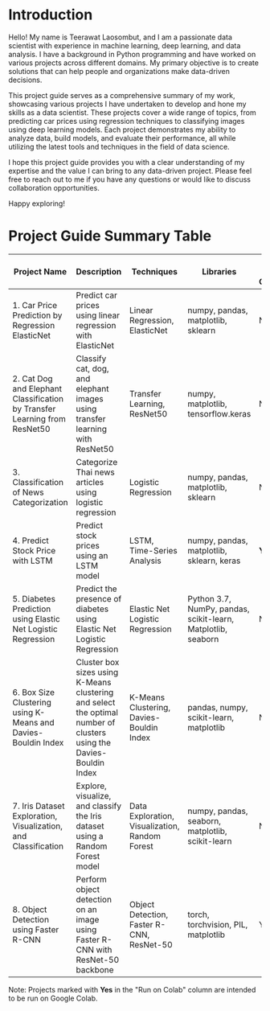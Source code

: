 # Introduction

Hello! My name is Teerawat Laosombut, and I am a passionate data scientist with experience in machine learning, deep learning, and data analysis. I have a background in Python programming and have worked on various projects across different domains. My primary objective is to create solutions that can help people and organizations make data-driven decisions.

This project guide serves as a comprehensive summary of my work, showcasing various projects I have undertaken to develop and hone my skills as a data scientist. These projects cover a wide range of topics, from predicting car prices using regression techniques to classifying images using deep learning models. Each project demonstrates my ability to analyze data, build models, and evaluate their performance, all while utilizing the latest tools and techniques in the field of data science.

I hope this project guide provides you with a clear understanding of my expertise and the value I can bring to any data-driven project. Please feel free to reach out to me if you have any questions or would like to discuss collaboration opportunities.

Happy exploring!


# Project Guide Summary Table
| Project Name                                      | Description                                                   | Techniques                          | Libraries                                                   | Run on Colab |
|---------------------------------------------------|---------------------------------------------------------------|-------------------------------------|-------------------------------------------------------------|-------------|
| 1. Car Price Prediction by Regression ElasticNet  | Predict car prices using linear regression with ElasticNet   | Linear Regression, ElasticNet       | numpy, pandas, matplotlib, sklearn                          | No          |
| 2. Cat Dog and Elephant Classification by Transfer Learning from ResNet50 | Classify cat, dog, and elephant images using transfer learning with ResNet50 | Transfer Learning, ResNet50 | numpy, matplotlib, tensorflow.keras                         | No          |
| 3. Classification of News Categorization          | Categorize Thai news articles using logistic regression      | Logistic Regression                 | numpy, pandas, matplotlib, sklearn                          | No          |
| 4. Predict Stock Price with LSTM                  | Predict stock prices using an LSTM model                     | LSTM, Time-Series Analysis          | numpy, pandas, matplotlib, sklearn, keras                   | **Yes**     |
| 5. Diabetes Prediction using Elastic Net Logistic Regression | Predict the presence of diabetes using Elastic Net Logistic Regression | Elastic Net Logistic Regression | Python 3.7, NumPy, pandas, scikit-learn, Matplotlib, seaborn | No          |
| 6. Box Size Clustering using K-Means and Davies-Bouldin Index | Cluster box sizes using K-Means clustering and select the optimal number of clusters using the Davies-Bouldin Index | K-Means Clustering, Davies-Bouldin Index | pandas, numpy, scikit-learn, matplotlib | No          |
| 7. Iris Dataset Exploration, Visualization, and Classification | Explore, visualize, and classify the Iris dataset using a Random Forest model | Data Exploration, Visualization, Random Forest | numpy, pandas, seaborn, matplotlib, scikit-learn | No          |
| 8. Object Detection using Faster R-CNN | Perform object detection on an image using Faster R-CNN with ResNet-50 backbone | Object Detection, Faster R-CNN, ResNet-50 | torch, torchvision, PIL, matplotlib | Yes          |


Note: Projects marked with **Yes** in the "Run on Colab" column are intended to be run on Google Colab.
